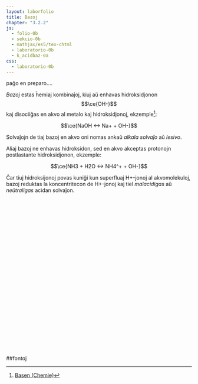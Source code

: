 ```yaml
---
layout: laborfolio
title: Bazoj
chapter: "3.2.2"
js:
  - folio-0b
  - sekcio-0b 
  - mathjax/es5/tex-chtml
  - laboratorio-0b
  - k_acidbaz-0a
css:
  - laboratorio-0b
---
```

<!--
https://de.wikipedia.org/wiki/Universalindikator
https://en.wikipedia.org/wiki/Universal_indicator

http://www.ewt-wasser.de/de/wissen/konzentrationsangaben-einheitenumrechnung.html

-->

paĝo en preparo....


*Bazoj* estas ĥemiaj kombinaĵoj, kiuj aŭ enhavas hidroksidjonon $$\ce{OH-}$$ kaj disociiĝas en akvo al metalo kaj hidroksidjonoj, ekzemple[^cd]:

$$\ce{NaOH <-> Na+ + OH-}$$

Solvaĵojn de tiaj bazoj en akvo oni nomas ankaŭ *alkala solvaĵo* aŭ *lesivo*.

Aliaj bazoj ne enhavas hidroksidon, sed en akvo akceptas protonojn postlastante hidroksidjonon, ekzemple:

$$\ce{NH3 + H2O <-> NH4^+ + OH-}$$

Ĉar tiuj hidroksijonoj povas kuniĝi kun superfluaj H+-jonoj al akvomolekuloj, bazoj reduktas la koncentritecon de H+-jonoj kaj tiel *malacidigas* aŭ *neŭtraligas* acidan solvaĵon.

<!-- pOH, valoro, sumo pH + pOH = 14 / Kw Kdiss... 
https://www.chemie.de/lexikon/PH-Wert.html
https://de.wikipedia.org/wiki/PH-Wert#pOH-Wert
-->


<!--

- gusto
- hidroksidjonoj hidrogenitaj en akva solvaĵo 
- mezureblo per kolorŝanĝo
- koncentriĝo / logaritma skalo: pH7: H+ 0,000001 mol/l 
- akvo: H2O(l) + H2O(l) -> H+(aq) + OH-(aq)          
   
-->


<script>
  let lab; // la laboratorio kaj iloj
  let bastono; // la vitra bastono por fari la pH-provon
  let indikilo; // la pH-iundikilo
  let substanco = "H₂O"; // la elektita substanco
  const ALTO = 240;
  const LARĜO = 300;

  substancoj = {   
    sango: [7.4,"hsl(0 90% 40%)",.8],
    saplesivo: [10,"hsl(60 90% 95%)",.75],
    intestsuko: [8,"hsl(100, 90%, 80%",.7],
    marakvo: [8,"hsl(200, 70%, 30%",.6],
    "NaOH 0,1 mol/l": [13,"hsl(270, 20%, 90%)",.2],
    "NaOH 0,01 mol/l": [12,"hsl(270, 20%, 90%)",.2],
    "NaOH 0,001 mol/l": [11,"hsl(270, 20%, 90%)",.2],
    "NaOH 0,0001 mol/l": [10,"hsl(270, 20%, 90%)",.2],
    "NaOH 0,00001 mol/l": [9,"hsl(270, 20%, 90%)",.2],
  }

  function substanc_elekto(subst) {
    // plenigu la glason
    substanco = subst;
    const ecoj = substancoj[subst];
    const enhavo = ĝi("#_glaso_provtubo_enhavo .likvo") || ĝi("#_glaso_provtubo_enhavo .__subst");
    Lab.a(enhavo,{class: "__subst", fill: ecoj[1], "fill-opacity": ecoj[2]}); 
    indikilo.makulo(7,true); // true: forigu makulon
    lab.movu(bastono,"B1");
    /*
    const makulo = ĝi("#indikilo .makulo") || ĝi("#indikilo .__makulo");
    Lab.a(makulo, {
      fill: '',
      "fill-opacity": 0
    })
    */
  }

  function pHprovo() {
    lab.movu(bastono,"B2");
    const ecoj = substancoj[substanco];
    indikilo.makulo(ecoj[0]); // kolorigu laŭ pH-valoro
    console.log(`${substanco}, pH: ${ecoj[0]}`);
    /*
    Lab.a(makulo, {
      class: "__makulo",
      fill: `hsl(${pHklr},70%,50%)`,
      "fill-opacity": .7
    });
    */
  }

  lanĉe(()=>{
    lab = new Laboratorio(ĝi("#eksperimento"),"fono",LARĜO,ALTO+10);

    // pH-indikilon maldekstre
    indikilo = Lab.indikilo();
    lab.metu(indikilo,{id: "maldekstre", x:(LARĜO)/2-80, y:ALTO-50});

    // vitra bastono unue por ke ĝi aperu "en" la provtubo
    bastono = Lab.bastono("bastono");
    lab.metu(bastono,{id: "B1", x:(LARĜO)/2+8+40, y:ALTO});
    lab.nova_loko({id: "B2", x:(LARĜO)/2, y:ALTO});

    // metu provtubon en la mezon
    const provtubo = Lab.provtubo("provtubo",1/6); // enhavo (5/6*150)
    lab.metu(provtubo,{id: "tablo", x:(LARĜO)/2+40, y:ALTO-5});

    // ni faru pH-provon se uzanto klakas ie
    // sur bastonon, provtubon aŭ pH-indikilon
    lab.klak_reago(bastono,pHprovo);
    lab.klak_reago(provtubo,pHprovo);
    lab.klak_reago(indikilo,pHprovo);

    // elekteblaj substancoj
    const btn_w = 70; btn_h = 16; 
    let dk_y = 10, md_y = 10;

    for (s of Object.keys(substancoj)) { 
      let btn;     
      if (s.startsWith("Na")) {
        btn = lab.butono(s,-10,md_y,btn_w+30,btn_h);
        md_y += btn_h + 4;
      } else {
        btn = lab.butono(s,LARĜO-btn_w+10,dk_y,btn_w,btn_h);
      dk_y += btn_h + 4;
      }
 
      lab.klak_reago({g: btn},(btn) => {
        const subst = btn.g.textContent;
        // forigu klason .premita de antaŭa butono...
        for (const b of ĉiuj("#eksperimento .butono")) {
          b.classList.remove("premita");
        }
        // montru nun elektitan substancon kaj butonon
        btn.g.classList.add("premita");
        substanc_elekto(subst);
      });
    }

  });

</script>

<svg id="eksperimento"
    version="1.1" 
    xmlns="http://www.w3.org/2000/svg" 
    xmlns:xlink="http://www.w3.org/1999/xlink" width="100%" viewBox="-10 -10 320 260">
 <style type="text/css">
    <![CDATA[
      .likvo {
        display: none;
      }
      .butono.premita rect {
        fill: #004b4b;
      }
    ]]>
  </style>
</svg>

##fontoj

[^cd]: [Basen (Chemie)](https://www.chemie.de/lexikon/Basen_%28Chemie%29.html)
